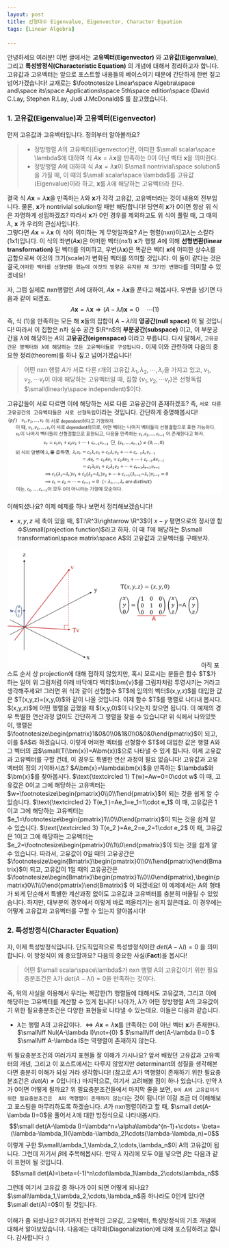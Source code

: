 ```yaml
---
layout: post
title: 선형대수 Eigenvalue, Eigenvector, Character Equation
tags: [Linear Algebra]

---
```

안녕하세요 여러분! 이번 글에서는 **고유벡터(Eigenvector)** 와 **고유값(Eigenvalue)**, 그리고 **특성방정식(Characteristic Equation)** 의 개념에 대해서 정리하고자 합니다. 고유값과 고유벡터는 앞으로 포스트할 내용들의 베이스이기 때문에 간단하게 한번 짚고 넘어가겠습니다! 교재로는 $\footnotesize Linear\space Algebra\space and\space its\space Applications\space 5th\space edition\space (David C.Lay, Stephen R.Lay, Judi J.McDonald)$ 를 참고했습니다.

### 1. 고유값(Eigenvalue)과 고유벡터(Eigenvector)
먼저 고유값과 고유벡터입니다. 정의부터 알아볼까요?
>  - 정방행렬 $A$의 고유벡터(Eigenvector)란, 어떠한 $\small  scalar\space \lambda$에 대하여 식 $A\bm{x}=\lambda\bm{x}$을 만족하는 0이 아닌 벡터 $\bm{x}$을 의미한다.
> - 정방행렬 $A$에 대하여 식 $A\bm{x}=\lambda\bm{x}$이 $\small nontrivial\space solution$ 을 가질 때, 이 때의 $\small scalar\space \lambda$를 고유값(Eigenvalue)이라 하고, $\bm{x}$를 $\lambda$에 해당하는 고유벡터라 한다.

결국 식 $A\bm{x}=\lambda\bm{x}$을 만족하는 $\lambda$와  $\bm{x}$가 각각 고유값, 고유벡터라는 것이 내용의 전부입니다.  물론, $\bm{x}$가 nontrivial solution일 때만 해당합니다! 당연히 $\bm{x}$가 0이면 항상 위 식은 자명하게 성립하겠죠? 따라서 $\bm{x}$가 0인 경우를 제외하고도 위 식이 풀릴 때, 그 때의 $\lambda$, $\bm{x}$ 가 우리의 관심사입니다.  
그렇다면 $A\bm{x}=\lambda\bm{x}$ 이 식이 의미하는 게 무엇일까요? $A$는 행렬(nxn)이고$\lambda$는 스칼라(1x1)입니다. 이 식의 좌변$(A\bm{x})$은 어떠한 벡터(nx1) $\bm{x}$가 행렬 $A$에 의해 **선형변환(linear transformation)** 된 벡터를 의미하고, 우변$(\lambda \bm{x})$은 똑같은 벡터 $\bm{x}$에 어떠한 상수$\lambda$를 곱함으로써 이것의 크기(scale)가 변화된 벡터를 의미할 것입니다. 이 둘이 같다는 것은 결국,``어떠한 벡터를 선형변환 했는데 이것의 방향은 유지된 채 크기만 변했다``를 의미할 수 있겠네요!

자, 그럼 실제로 nxn행렬인 $A$에 대하여, $A\bm{x}=\lambda\bm{x}$을 푼다고 해봅시다. 우변을 넘기면 다음과 같이 되겠죠.
$$A\bm{x}=\lambda\bm{x}\Longrightarrow (A-\lambda I)\bm{x}=0\quad\cdots (1)$$
즉, 식 (1)을 만족하는 모든 해  $\bm{x}$들의 집합이 $A-\lambda I$의 **영공간(null space)** 이 될 것입니다! 따라서 이 집합은 n차 실수 공간 $\R^n$의 **부분공간(subspace)** 이고, 이 부분공간을 $\lambda$에 해당하는 $A$의 **고유공간(eigenspace)** 이라고 부릅니다. 다시 말해서, ``고유공간은 영벡터와 λ에 해당하는 모든 고유벡터들로 구성됩니다.``
이제 이와 관련하여 다음의 중요한 정리(theorem)를 하나 짚고 넘어가겠습니다!
> 어떤 nxn 행렬 $A$가 서로 다른 r개의 고유값 $\lambda_1, \lambda_2, \cdots, \lambda_r$을 가지고 있고, $v_1,v_2, \cdots v_r$이 이에 해당하는 고유벡터일 때, 집합 $\{v_1, v_2, \cdots v_r\}$은 선형독립$\small(linearly\space independent)$이다.

고유값들이 서로 다르면 이에 해당하는 서로 다른 고유공간이 존재하겠죠? 즉, ``서로 다른 고유공간의 고유벡터들은 서로 선형독립``이라는 것입니다. 간단하게 증명해봅시다!
<img src="/assets/그림1추가.png" width="600px">

이해되셨나요? 이제 예제를 하나 보면서  정리해보겠습니다!
- $x,y,z$ 세 축이 있을 때, $T:\R^3\rightarrow \R^3$이 $x-y$ 평면으로의 정사영 함수$\small(projection function)$라고 하자. 이 때 $T$에 해당하는 $\small transformation\space matrix\space A$의 고유값과 고유벡터를 구해보자.
<img src="/img/그림1.png" width="450px">
아직 포스트 순서 상 projection에 대해 접하지 않았지만, 혹시 모르시는 분들은 함수 $T$가 하는 일이 위 그림처럼 아래 바닥에다 벡터$\bm{v}$를 그림자처럼 투영시키는 거라고 생각해주세요! 그러면 위 식과 같이 선형함수 $T$에 임의의 벡터$(x,y,z)$를 대입한 값은 $T(x,y,z)=(x,y,0)$와 같이 나올 것입니다. 이제 함수 $T$를 행렬로 나타내 봅시다.  $(x,y,z)$에 어떤 행렬을 곱했을 때 $(x,y,0)$이 나오는지 찾으면 됩니다. 이 예제의 경우 특별한 연산과정 없이도 간단하게 그 행렬을 찾을 수 있습니다! 위 식에서 나와있듯이, 행렬은 $\footnotesize\begin{pmatrix}1&0&0\\0&1&0\\0&0&0\end{pmatrix}$이 되고, 이를 $A$라 하겠습니다.
이렇게 어떠한 벡터를 선형함수 $T$에 대입한 값은 행렬 A와 그 벡터의 곱$\small(T(\bm{x})=A\bm{x})$으로 나타낼 수 있게 됩니다. 이제 고유값과 고유벡터를 구할 건데, 이 경우도 특별한 연산 과정이 필요 없습니다! 고유값과 고유벡터의 정의 기억하시죠? $A\bm{x}=\lambda\bm{x}$을 만족하는 $\lambda$와 $\bm{x}$를 찾아봅시다.
$\text{\textcircled 1} T(w)=Aw=0=0\cdot w$  
이 때, 고유값은 0이고 그에 해당하는 고유벡터는 $w=\footnotesize\begin{pmatrix}0\\0\\1\end{pmatrix}$이 되는 것을 쉽게 알 수 있습니다.
$\text{\textcircled 2} T(e_1 )=Ae_1=e_1=1\cdot e_1$
이 때, 고유값은 1이고 그에 해당하는 고유벡터는 $e_1=\footnotesize\begin{pmatrix}1\\0\\0\end{pmatrix}$이 되는 것을 쉽게 알 수 있습니다.
$\text{\textcircled 3} T(e_2 )=Ae_2=e_2=1\cdot e_2$
이 때, 고유값은 1이고 그에 해당하는 고유벡터는 $e_2=\footnotesize\begin{pmatrix}0\\1\\0\end{pmatrix}$이 되는 것을 쉽게 알 수 있습니다.
따라서, 고유값이 0일 때의 고유공간은 $\footnotesize\begin{Bmatrix}\begin{pmatrix}0\\0\\1\end{pmatrix}\end{Bmatrix}$이 되고, 고유값이 1일 때의 고유공간은 $\footnotesize\begin{Bmatrix}\begin{pmatrix}1\\0\\0\end{pmatrix},\begin{pmatrix}0\\1\\0\end{pmatrix}\end{Bmatrix}$ 이 되겠네요!
이 예제에서는 A의 형태가 되게 단순해서 특별한 계산과정 없이도 고유값과 고유벡터를 충분히 떠올릴 수 있었습니다. 하지만, 대부분의 경우에서 이렇게 바로 떠올리기는 쉽지 않은데요. 이 경우에는 어떻게 고유값과 고유벡터를 구할 수 있는지 알아봅시다!
<br>

### 2. 특성방정식(Character Equation)
자, 이제 특성방정식입니다. 단도직입적으로 특성방정식이란 $det(A-\lambda I)=0$ 을 의미합니다. 이 방정식이 왜 중요할까요? 다음의 중요한 사실(**Fact**)을 봅시다!
> 어떤 $\small scalar\space\lambda$가 nxn 행렬 A의 고유값이기 위한 필요충분조건은 $\lambda$가 $det(A-\lambda I)=0$을 만족하는 것이다.

즉, 위의 사실을 이용해서 우리는 복잡한(?) 행렬들에 대해서도 고유값과, 그리고 이에 해당하는 고유벡터를 계산할 수 있게 됩니다! 나아가, $\lambda$가 어떤 정방행렬 A의 고유값이기 위한 필요충분조건은 다양한 표현들로 나타낼 수 있는데요. 이들은  다음과 같습니다.
- $\lambda$는 행렬 A의 고유값이다.
$\iff A\bm{x}=\lambda \bm{x}$를 만족하는 0이 아닌 벡터 $\bm{x}$가 존재한다.
$\small\iff Nul(A-\lambda I)\not=\{0\} $
$\small\iff det(A-\lambda I)=0 $
$\small\iff A-\lambda I$는 역행렬이 존재하지 않는다.

위 필요충분조건의 여러가지 표현들 잘 이해가 가시나요? 앞서 배웠던 고유값과 고유벡터의 개념, 그리고 이 포스트에서는 다루지 않았지만 determinant의 성질을 생각해본다면 충분히 이해가 되실 거라 생각합니다! (참고로 $A$가 역행렬이 존재하기 위한 필요충분조건은 $det(A)\not=0$입니다.) 마지막으로, 여기서 고려해볼 점이 하나 있습니다. 만약 $\lambda$가 0이면 어떻게 될까요? 위 필요충분조건들에서 마지막 줄을 보면, ``0이 A의 고유값이기 위한 필요충분조건은  A의 역행렬이 존재하지 않는다``는 것이 됩니다! 이걸 조금 더 이해해보고 포스팅을 마무리하도록 하겠습니다. $A$가 nxn행렬이라고 할 때, $\small det(A-\lambda I)=0$을 풀어서 $\lambda$에 대한 방정식으로 나타내봅시다.
$$\small det(A-\lambda I)=\lambda^n+\alpha\lambda^{n-1}+\cdots+ \beta=(\lambda-\lambda_1)(\lambda-\lambda_2)\cdots(\lambda-\lambda_n)=0$$
이렇게 구한 $\small\lambda_1,\lambda_2,\cdots,\lambda_n$이 A의 고유값이 됩니다. 그런데 저기서 $\beta$에 주목해봅시다. 만약 $\lambda$ 자리에 모두 0을 넣으면 $\beta$는 다음과 같이 표현이 될 것입니다.
$$\small det(A)=\beta=(-1)^n\cdot\lambda_1\lambda_2\cdots\lambda_n$$

그런데 여기서 고유값 중 하나가 0이 되면 어떻게 되나요? $\small\lambda_1,\lambda_2,\cdots,\lambda_n$중 하나라도 0인게 있다면 $\small det(A)=0$이 될 것입니다.
<br><br>
이해가 좀 되셨나요? 여기까지 전반적인 고유값, 고유벡터, 특성방정식의 기초 개념에 대해서 알아보았습니다. 다음에는 대각화(Diagonalization)에 대해 포스팅하려고 합니다. 감사합니다 :)
